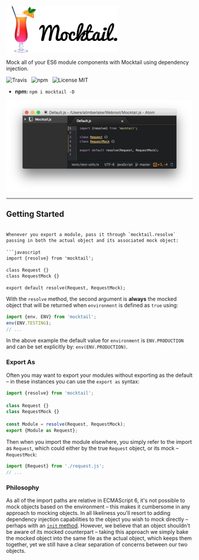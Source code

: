 <img src="media/Mocktail.png" width="300" alt="Mocktail" />

Mock all of your ES6 module components with Mocktail using dependency injection.

![Travis](http://img.shields.io/travis/Wildhoney/Mocktail.js.svg?style=flat-square)
&nbsp;
![npm](http://img.shields.io/npm/v/mocktail.svg?style=flat-square)
&nbsp;
![License MIT](http://img.shields.io/badge/License-MIT-lightgrey.svg?style=flat-square)

* **npm:** `npm i mocktail -D`

![Screenshot](media/Screenshot.png)

---

## Getting Started
```

Whenever you export a module, pass it through `mocktail.resolve` passing in both the actual object and its associated mock object:

```javascript
import {resolve} from 'mocktail';

class Request {}
class RequestMock {}

export default resolve(Request, RequestMock);
```

With the `resolve` method, the second argument is **always** the mocked object that will be returned when `environment` is defined as `true` using:

```javascript
import {env, ENV} from 'mocktail';
env(ENV.TESTING);
// ...
```

In the above example the default value for `environment` is `ENV.PRODUCTION` and can be set explicitly by: `env(ENV.PRODUCTION)`.

### Export As

Often you may want to export your modules without exporting as the default &ndash; in these instances you can use the `export as` syntax:

```javascript
import {resolve} from 'mocktail';

class Request {}
class RequestMock {}

const Module = resolve(Request, RequestMock);
export {Module as Request};
```

Then when you import the module elsewhere, you simply refer to the import as `Request`, which could either by the true `Request` object, or its mock &ndash; `RequestMock`:

```javascript
import {Request} from './request.js';
// ...
```

### Philosophy

As all of the import paths are relative in ECMAScript 6, it's not possible to mock objects based on the environment &ndash; this makes it cumbersome in any approach to mocking objects. In all likeliness you'll resort to adding dependency injection capabilities to the object you wish to mock directly &ndash; perhaps with an [`init` method](http://davidvujic.blogspot.co.uk/2015/02/is-the-es6-import-feature-an-anti-pattern.html). However, we believe that an object shouldn't be aware of its mocked counterpart &ndash; taking this approach we simply bake the mocked object into the same file as the actual object, which keeps them together, yet we still have a clear separation of concerns between our two objects.
